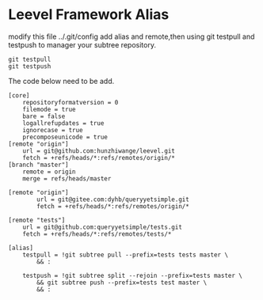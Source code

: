 # Leevel Framework Alias

modify this file ../.git/config add alias and remote,then using git testpull and testpush to manager your subtree repository.

```
git testpull
git testpush
```

The code below need to be add.

```
[core]
    repositoryformatversion = 0
    filemode = true
    bare = false
    logallrefupdates = true
    ignorecase = true
    precomposeunicode = true
[remote "origin"]
    url = git@github.com:hunzhiwange/leevel.git
    fetch = +refs/heads/*:refs/remotes/origin/*
[branch "master"]
    remote = origin
    merge = refs/heads/master

[remote "origin"]
        url = git@gitee.com:dyhb/queryyetsimple.git
        fetch = +refs/heads/*:refs/remotes/origin/*

[remote "tests"]
    url = git@github.com:queryyetsimple/tests.git
    fetch = +refs/heads/*:refs/remotes/tests/*

[alias]      
    testpull = !git subtree pull --prefix=tests tests master \
        && :

    testpush = !git subtree split --rejoin --prefix=tests master \
        && git subtree push --prefix=tests test master \
        && :
```
